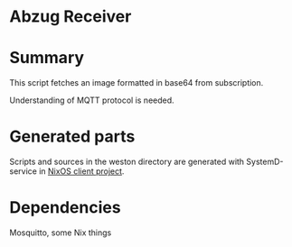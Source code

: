 # Abzug Receiver

# Summary

This script fetches an image formatted in base64 from subscription.

Understanding of MQTT protocol is needed.

# Generated parts

Scripts and sources in the weston directory are generated with SystemD-service in [NixOS client project](https://www.github.com/eikrt/nixos-client).

# Dependencies

Mosquitto, some Nix things 
